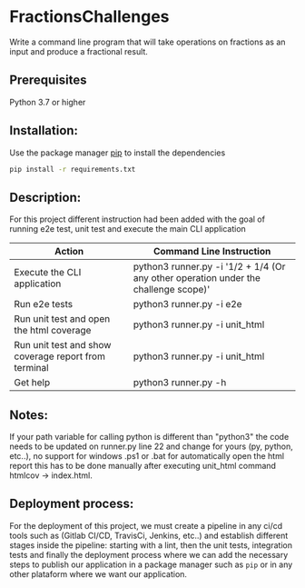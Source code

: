 # FractionsChallenges

Write a command line program  that will take operations on fractions as an input and produce a fractional result.

## Prerequisites

Python 3.7 or higher 


## Installation:

Use the package manager [pip](https://pip.pypa.io/en/stable/) to install the dependencies 

```bash
pip install -r requirements.txt
```
## Description:

For this project different instruction had been added with the goal of running e2e test, unit test and execute the main CLI application


Action | Command Line Instruction 
----------------- | -------------
Execute the CLI application   |  python3 runner.py -i '1/2 + 1/4 (Or any other operation under the challenge scope)'  
Run e2e tests  | python3 runner.py -i e2e  
Run unit test and open the html coverage | python3 runner.py -i unit_html  
Run unit test and show coverage report from terminal | python3 runner.py -i unit_html 
Get help | python3 runner.py -h


## Notes:
If your path variable for calling python is different than "python3" the code needs to be updated on runner.py line 22 and change for yours (py, python, etc..), no support for windows .ps1 or .bat for automatically open the html report this has to be done manually after executing unit_html command htmlcov -> index.html.


## Deployment process:

For the deployment of this project, we must create a pipeline in any ci/cd tools such as (Gitlab CI/CD, TravisCi, Jenkins, etc..) and establish different stages inside the pipeline: starting with a lint, then the unit tests, integration tests and finally the deployment process where we can add the necessary steps to publish our application in a package manager such as ``` pip ``` or in any other plataform where we want our application. 

